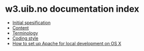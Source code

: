 w3.uib.no documentation index
================================

* [Initial spesification](spec.html)
* [Content](content.html)
* [Terminology](terms.html)
* [Coding style](style.html)
* [How to set up Apache for local development on OS X](apache-local.html)

